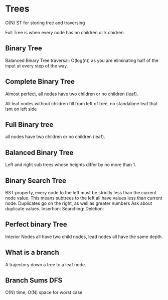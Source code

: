 # Trees

O(N) ST for storing tree and traversing

Full Tree is when every node has no children or k chidren

## Binary Tree
Balanced Binary Tree traversal: O(log(n)) as you are eliminating half of the input at every step of the way.

## Complete Binary Tree
Almost perfect,
all nodes have two children or no children (leaf).

All leaf nodes without children fill from left of tree, no standalone leaf that isnt on left side

## Full Binary tree
all nodes have two children or no children (leaf).

## Balanced Binary Tree
Left and right sub trees whose heights differ by no more than 1.

## Binary Search Tree
BST property, every node to the left must be strictly less than the current node value.
This means subtrees to the left all have values less than current node.
Duplicates go on the right, as well as greater numbers
Ask about duplicate values.
Insertion:
Searching:
Deletion:

## Perfect binary Tree
Interior Nodes all have two child nodes, lead nodes all have the same depth.

## What is a branch
A trajectory down a tree to a leaf node.

## Branch Sums DFS
O(N) time, O(N) space for worst case